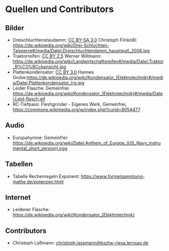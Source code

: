 # Quellen und Contributors 

## Bilder

- Dreischluchtenstaudamm: [CC BY-SA 3.0](https://creativecommons.org/licenses/by-sa/3.0) Christoph Filnkößl: https://de.wikipedia.org/wiki/Drei-Schluchten-Talsperre#/media/Datei:Dreischluchtendamm_hauptwall_2006.jpg 
- Traktorreifen: [CC BY 2.5](https://creativecommons.org/licenses/by/2.5)  Werner Willmann: https://de.wikipedia.org/wiki/Landwirtschaftsreifen#/media/Datei:Traktor_R%C3%BCckansicht.jpg
- Plattenkondensator: [CC BY 3.0](https://creativecommons.org/licenses/by/3.0)  Hannes Grobe:https://de.wikipedia.org/wiki/Kondensator_(Elektrotechnik)#/media/Datei:Plattenkondensator_hg.jpg
- Leider Flasche: Gemeinfrei: https://de.wikipedia.org/wiki/Kondensator_(Elektrotechnik)#/media/Datei:Leid-flasch.gif
- RC-Tiefpass: Fleshgrinder - Eigenes Werk, Gemeinfrei, https://commons.wikimedia.org/w/index.php?curid=8054477

## Audio

- Europahymne: Gemeinfrei: https://de.wikipedia.org/wiki/Datei:Anthem_of_Europe_(US_Navy_instrumental_short_version).ogg

## Tabellen

- Tabelle Rechenregeln Exponent: https://www.formelsammlung-mathe.de/potenzen.html

## Internet

- Leidener Flasche: https://de.wikipedia.org/wiki/Kondensator_(Elektrotechnik)

## Contributors

- Christoph Laßmann: christoph.lassmann@bsztw-riesa.lernsax.de